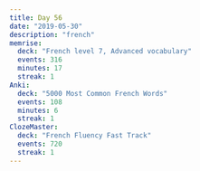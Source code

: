 ```yaml
---
title: Day 56
date: "2019-05-30"
description: "french"
memrise:
  deck: "French level 7, Advanced vocabulary"
  events: 316
  minutes: 17
  streak: 1
Anki:
  deck: "5000 Most Common French Words"
  events: 108
  minutes: 6
  streak: 1
ClozeMaster:
  deck: "French Fluency Fast Track"
  events: 720
  streak: 1
---
```

